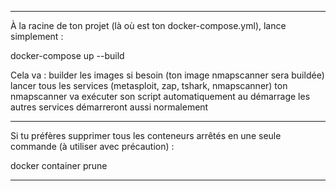 ----------------------------------------------------------------------------------------------------------------
À la racine de ton projet (là où est ton docker-compose.yml), lance simplement :

docker-compose up --build

Cela va :
    builder les images si besoin (ton image nmapscanner sera buildée)
    lancer tous les services (metasploit, zap, tshark, nmapscanner)
    ton nmapscanner va exécuter son script automatiquement au démarrage
    les autres services démarreront aussi normalement
    
----------------------------------------------------------------------------------------------------------------
Si tu préfères supprimer tous les conteneurs arrêtés en une seule commande (à utiliser avec précaution) :

docker container prune

----------------------------------------------------------------------------------------------------------------
